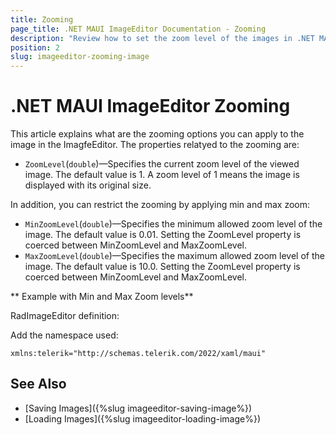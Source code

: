 ```yaml
---
title: Zooming
page_title: .NET MAUI ImageEditor Documentation - Zooming
description: "Review how to set the zoom level of the images in .NET MAUI ImageEditor control."
position: 2
slug: imageeditor-zooming-image
---
```


# .NET MAUI ImageEditor Zooming

This article explains what are the zooming options you can apply to the image in the ImagfeEditor. The properties relatyed to the zooming are:

* `ZoomLevel`(`double`)&mdash;Specifies the current zoom level of the viewed image. The default value is 1. A zoom level of 1 means the image is displayed with its original size. 

In addition, you can restrict the zooming by applying min and max zoom: 

* `MinZoomLevel`(`double`)&mdash;Specifies the minimum allowed zoom level of the image. The default value is 0.01. Setting the ZoomLevel property is coerced between MinZoomLevel and MaxZoomLevel.
* `MaxZoomLevel`(`double`)&mdash;Specifies the maximum allowed zoom level of the image. The default value is 10.0. Setting the ZoomLevel property is coerced between MinZoomLevel and MaxZoomLevel.


** Example with Min and Max Zoom levels**

RadImageEditor definition:

<snippet id='imageeditor-zoom-level'/>

Add the namespace used:

```XAML
xmlns:telerik="http://schemas.telerik.com/2022/xaml/maui"
```

## See Also

- [Saving Images]({%slug imageeditor-saving-image%})
- [Loading Images]({%slug imageeditor-loading-image%})